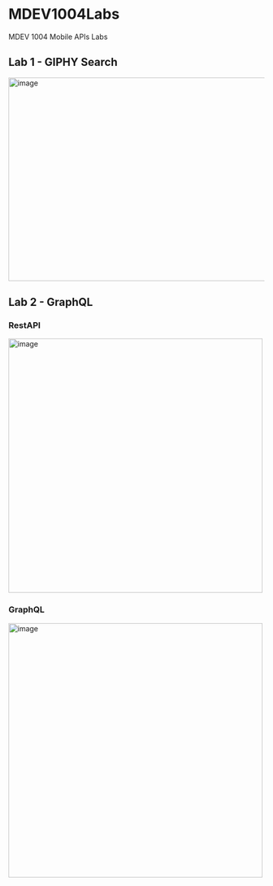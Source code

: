 # MDEV1004Labs
MDEV 1004 Mobile APIs Labs

## Lab 1 - GIPHY Search

<img width="600" height="400" alt="image" src="https://github.com/user-attachments/assets/2028c547-dbbb-4c5b-bb66-2dd79a2cf458" />

## Lab 2 - GraphQL

### RestAPI
<img width="500" alt="image" src="https://github.com/user-attachments/assets/71b09290-14dd-4e36-8882-5627d3ef6e4e" />

### GraphQL

<img width="500" alt="image" src="https://github.com/user-attachments/assets/0ceb3fcb-ecb2-4481-af9d-7f54f3527b81" />
